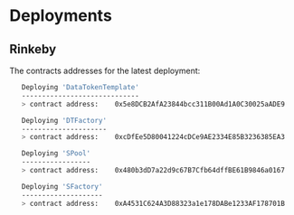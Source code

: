 # Deployments

## Rinkeby 

The contracts addresses for the latest deployment:

```bash
   Deploying 'DataTokenTemplate'
   -----------------------------
   > contract address:    0x5e8DCB2AfA23844bcc311B00Ad1A0C30025aADE9

   Deploying 'DTFactory'
   ---------------------
   > contract address:    0xcDfEe5D80041224cDCe9AE2334E85B3236385EA3

   Deploying 'SPool'
   -----------------
   > contract address:    0x480b3dD7a22d9c67B7Cfb64dffBE61B9846a0167

   Deploying 'SFactory'
   --------------------
   > contract address:    0xA4531C624A3D88323a1e178DABe1233AF178701B

```